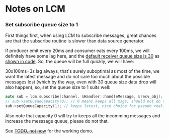 # Notes on LCM

### Set subscribe queue size to 1

First things first, when using LCM to subscribe messages, great chances are that the subscribe routine is slower than data source generator.

If producer emit every 20ms and consumer eats every 100ms, we will definitely have some lag here, and the [default receiver queue size is 30](https://github.com/lcm-proj/lcm/blob/v1.4.0/NEWS#L392) as [shown in code](https://github.com/lcm-proj/lcm/blob/v1.4.0/lcm/lcm.c#L135). So, the queue will be full quickly, we will have:

30x100ms=3s lag always, that's surely suboptimal as most of the time, we want the latest message and do not care too much about the possible messages lost (which by the way, even with 30 queue size data drop will also happen), so, set the queue size to 1 suits well:

``` cpp
auto sub = lcm.subscribe(channel, &Handler::handleMessage, &recv_obj);                                                                                                            
// sub->setQueueCapacity(0); // 0 means keeps all msgs, should not do this  
sub->setQueueCapacity(1); // keeps latest, nice choice for pseudo real-time applications
```
Also note that capacity 0 will try to keeps all the incomming messages and increase the messsage queue, please do not that.

See [~~TODO, not now~~](./TODO.cpp) for the working demo.
